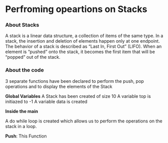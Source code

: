 # Perfroming opeartions on Stacks

### About Stacks
A stack is a linear data structure, a collection of items of the same type.
In a stack, the insertion and deletion of elements happen only at one endpoint. 
The behavior of a stack is described as “Last In, First Out” (LIFO). 
When an element is “pushed” onto the stack, it becomes the first item that will be “popped” out of the stack.

### About the code 
3 separate functions have been declared to perform the push, pop operations and to display the elements of the Stack

**Global Variables**
A Stack has been created of size 10
A variable top is initiazed to -1
A variable data is created 

**Inside the main**

A do while loop is created which allows us to perform the operations on the stack in a loop.

**Push**: This Function

